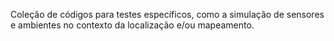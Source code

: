Coleção de códigos para testes específicos, como a simulação de sensores e ambientes no contexto da localização e/ou mapeamento.